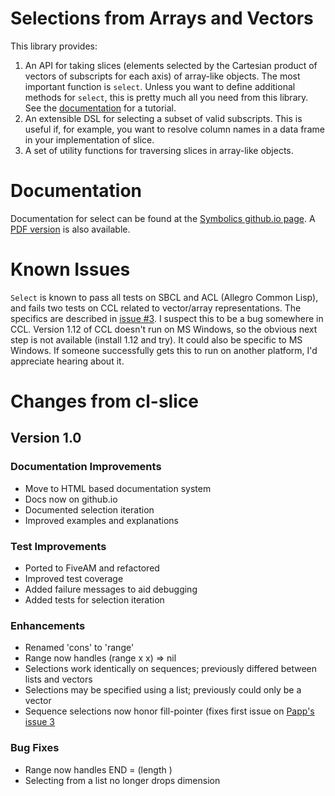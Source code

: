 # Selections from Arrays and Vectors

This library provides:

1. An API for taking slices (elements selected by the Cartesian product of vectors of subscripts for each axis) of array-like objects. The most important function is `select`. Unless you want to define additional methods for `select`, this is pretty much all you need from this library. See the [documentation](https://symbolics.github.io/select/) for a tutorial.
2. An extensible DSL for selecting a subset of valid subscripts. This is useful if, for example, you want to resolve column names in a data frame in your implementation of slice.
3. A set of utility functions for traversing slices in array-like objects.

# Documentation
Documentation for select can be found at the [Symbolics github.io page](https://symbolics.github.io/select/). A [PDF version](https://symbolics.github.io/select/select.pdf)  is also available.

# Known Issues

`Select` is known to pass all tests on SBCL and ACL (Allegro Common Lisp), and fails two tests on CCL related to vector/array representations. The specifics are described in [issue #3](https://github.com/Symbolics/select/issues/3). I suspect this to be a bug somewhere in CCL. Version 1.12 of CCL doesn't run on MS Windows, so the obvious next step is not available (install 1.12 and try). It could also be specific to MS Windows. If someone successfully gets this to run on another platform, I'd appreciate hearing about it.

# Changes from cl-slice

## Version 1.0

### Documentation Improvements
- Move to HTML based documentation system
- Docs now on github.io
- Documented selection iteration
- Improved examples and explanations

### Test Improvements
- Ported to FiveAM and refactored
- Improved test coverage
- Added failure messages to aid debugging
- Added tests for selection iteration

### Enhancements
- Renamed 'cons' to 'range'
- Range now handles (range x x) => nil
- Selections work identically on sequences; previously differed between lists and vectors
- Selections may be specified using a list; previously could only be a vector
- Sequence selections now honor fill-pointer (fixes first issue on [Papp's issue 3](https://github.com/tpapp/cl-slice/issues/3)

### Bug Fixes
- Range now handles END = (length <sequence>)
- Selecting from a list no longer drops dimension

